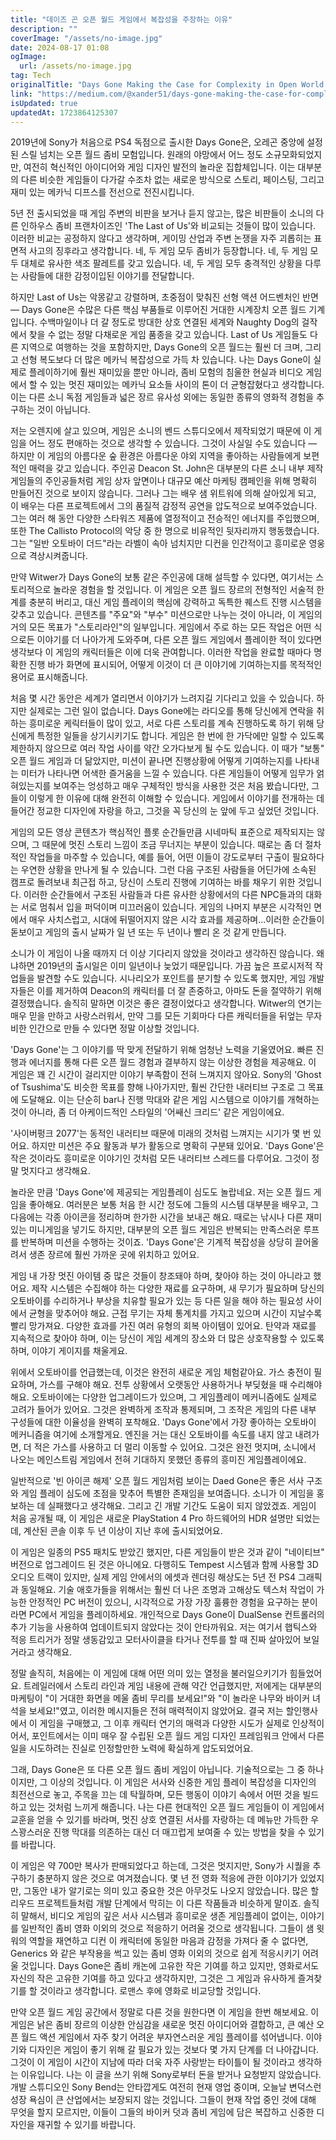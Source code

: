```yaml
---
title: "데이즈 곤 오픈 월드 게임에서 복잡성을 주장하는 이유"
description: ""
coverImage: "/assets/no-image.jpg"
date: 2024-08-17 01:08
ogImage:
  url: /assets/no-image.jpg
tag: Tech
originalTitle: "Days Gone Making the Case for Complexity in Open World Games"
link: "https://medium.com/@xander51/days-gone-making-the-case-for-complexity-in-open-world-games-0b1ba1c160c7"
isUpdated: true
updatedAt: 1723864125307
---
```


2019년에 Sony가 처음으로 PS4 독점으로 출시한 Days Gone은, 오레곤 중앙에 설정된 스릴 넘치는 오픈 월드 좀비 모험입니다. 원래의 야망에서 어느 정도 소규모화되었지만, 여전히 혁신적인 아이디어와 게임 디자인 발전의 놀라운 집합체입니다. 이는 대부분의 다른 비슷한 게임들이 다가갈 수조차 없는 새로운 방식으로 스토리, 페이스팅, 그리고 재미 있는 메카닉 디프스를 전선으로 전진시킵니다.

5년 전 출시되었을 때 게임 주변의 비판을 보거나 듣지 않고는, 많은 비판들이 소니의 다른 인하우스 좀비 프랜차이즈인 'The Last of Us'와 비교되는 것들이 많이 있습니다. 이러한 비교는 공정하지 않다고 생각하며, 게이밍 산업과 주변 논쟁을 자주 괴롭히는 표면적 사고의 징후라고 생각합니다. 네, 두 게임 모두 좀비가 등장합니다. 네, 두 게임 모두 대체로 유사한 색조 팔레트를 갖고 있습니다. 네, 두 게임 모두 충격적인 상황을 다루는 사람들에 대한 감정이입된 이야기를 전달합니다.

하지만 Last of Us는 악몽같고 강렬하며, 초중점이 맞춰진 선형 액션 어드벤처인 반면 — Days Gone은 수많은 다른 핵심 부품들로 이루어진 거대한 시계장치 오픈 월드 기계입니다. 수백마일이나 더 갈 정도로 방대한 상호 연결된 세계와 Naughty Dog의 걸작에서 찾을 수 없는 정말 다채로운 게임 품종을 갖고 있습니다. Last of Us 게임들도 다른 지역으로 여행하는 것을 포함하지만, Days Gone의 오픈 월드는 훨씬 더 크며, 그리고 선형 복도보다 더 많은 메카닉 복잡성으로 가득 차 있습니다. 나는 Days Gone이 실제로 플레이하기에 훨씬 재미있을 뿐만 아니라, 좀비 모험의 침울한 현실과 비디오 게임에서 할 수 있는 멋진 재미있는 메카닉 요소들 사이의 톤이 더 균형잡혔다고 생각합니다. 이는 다른 소니 독점 게임들과 넓은 장르 유사성 외에는 동일한 종류의 영화적 경험을 추구하는 것이 아닙니다.

저는 오렌지에 살고 있으며, 게임은 소니의 벤드 스튜디오에서 제작되었기 때문에 이 게임을 어느 정도 편애하는 것으로 생각할 수 있습니다. 그것이 사실일 수도 있습니다 — 하지만 이 게임의 아름다운 숲 환경은 아름다운 야외 지역을 좋아하는 사람들에게 보편적인 매력을 갖고 있습니다. 주인공 Deacon St. John은 대부분의 다른 소니 내부 제작 게임들의 주인공들처럼 게임 상자 앞면이나 대규모 예산 마케팅 캠페인을 위해 명확히 만들어진 것으로 보이지 않습니다. 그러나 그는 배우 샘 위트워에 의해 살아있게 되고, 이 배우는 다른 프로젝트에서 그의 품질적 감정적 공연을 압도적으로 보여주었습니다. 그는 여러 해 동안 다양한 스타워즈 제품에 열정적이고 전승적인 에너지를 주입했으며, 또한 The Callisto Protocol의 악당 중 한 명으로 비유적인 뒷자리까지 행동했습니다. 그는 "일반 오토바이 더드"라는 라벨이 속아 넘치지만 디컨을 인간적이고 흥미로운 영웅으로 격상시켜줍니다.

<!-- seedividend - 사각형 -->

<ins class="adsbygoogle"
     style="display:block"
     data-ad-client="ca-pub-4877378276818686"
     data-ad-slot="1898504329"
     data-ad-format="auto"
     data-full-width-responsive="true"></ins>

<script>
     (adsbygoogle = window.adsbygoogle || []).push({});
</script>

만약 Witwer가 Days Gone의 보통 같은 주인공에 대해 설득할 수 있다면, 여기서는 스토리적으로 놀라운 경험을 할 것입니다. 이 게임은 오픈 월드 장르의 전형적인 서술적 한계를 충분히 버리고, 대신 게임 플레이의 핵심에 강력하고 독특한 퀘스트 진행 시스템을 갖추고 있습니다. 콘텐츠를 "주요"와 "부수" 미션으로만 나누는 것이 아니라, 이 게임의 거의 모든 목표가 "스토리라인"의 일부입니다. 게임에서 주로 하는 모든 작업은 어떤 식으로든 이야기를 더 나아가게 도와주며, 다른 오픈 월드 게임에서 플레이한 적이 있다면 생각보다 이 게임의 캐릭터들은 이에 더욱 관여합니다. 이러한 작업을 완료할 때마다 명확한 진행 바가 화면에 표시되어, 어떻게 이것이 더 큰 이야기에 기여하는지를 목적적인 용어로 표시해줍니다.

처음 몇 시간 동안은 세계가 열리면서 이야기가 느려지길 기다리고 있을 수 있습니다. 하지만 실제로는 그런 일이 없습니다. Days Gone에는 라디오를 통해 당신에게 연락을 취하는 흥미로운 케릭터들이 많이 있고, 서로 다른 스토리를 계속 진행하도록 하기 위해 당신에게 특정한 일들을 상기시키기도 합니다. 게임은 한 번에 한 가닥에만 일할 수 있도록 제한하지 않으므로 여러 작업 사이를 약간 오가다보게 될 수도 있습니다. 이 때가 "보통" 오픈 월드 게임과 더 닮았지만, 미션이 끝나면 진행상황에 어떻게 기여하는지를 나타내는 미터가 나타나면 어색한 즐거움을 느낄 수 있습니다. 다른 게임들이 어떻게 임무가 얽혀있는지를 보여주는 엉성하고 매우 구체적인 방식을 사용한 것은 처음 봤습니다만, 그들이 이렇게 한 이유에 대해 완전히 이해할 수 있습니다. 게임에서 이야기를 전개하는 데 들어간 정교한 디자인에 자랑을 하고, 그것을 꼭 당신의 눈 앞에 두고 싶었던 것입니다.

게임의 모든 영상 콘텐츠가 핵심적인 플롯 순간들만큼 시네마틱 표준으로 제작되지는 않으며, 그 때문에 멋진 스토리 느낌이 조금 무너지는 부분이 있습니다. 때로는 좀 더 절차적인 작업들을 마주할 수 있습니다, 예를 들어, 어떤 이들이 강도로부터 구출이 필요하다는 우연한 상황을 만나게 될 수 있습니다. 그런 다음 구조된 사람들을 어딘가에 소속된 캠프로 돌려보내 최근접 하고, 당신이 스토리 진행에 기여하는 바를 채우기 위한 것입니다. 이러한 순간들에서 구조된 사람들과 다른 유사한 상황에서의 다른 NPC들과의 대화는 서로 멈춰서 입을 퍼덕이며 미끄러움이 있습니다. 게임의 나머지 부분은 시각적인 면에서 매우 사치스럽고, 시대에 뒤떨어지지 않은 시각 효과를 제공하며...이러한 순간들이 돋보이고 게임의 출시 날짜가 일 년 또는 두 년이나 빨리 온 것 같게 만듭니다.

소니가 이 게임이 나올 때까지 더 이상 기다리지 않았을 것이라고 생각하진 않습니다. 왜냐하면 2019년의 출시일은 이미 일년이나 늦었기 때문입니다. 가끔 높은 프로시저적 작업들을 발견할 수도 있습니다. 시나리오가 포인트를 분기할 수 있도록 했지만, 게임 개발자들은 이를 제거하여 Deacon의 캐릭터를 더 잘 존중하고, 아마도 돈을 절약하기 위해 결정했습니다. 솔직히 말하면 이것은 좋은 결정이었다고 생각합니다. Witwer의 연기는 매우 믿을 만하고 사랑스러워서, 만약 그를 모든 기회마다 다른 캐릭터들을 뒤엎는 무자비한 인간으로 만들 수 있다면 정말 이상할 것입니다.

<!-- seedividend - 사각형 -->

<ins class="adsbygoogle"
     style="display:block"
     data-ad-client="ca-pub-4877378276818686"
     data-ad-slot="1898504329"
     data-ad-format="auto"
     data-full-width-responsive="true"></ins>

<script>
     (adsbygoogle = window.adsbygoogle || []).push({});
</script>

'Days Gone'는 그 이야기를 딱 맞게 전달하기 위해 엄청난 노력을 기울였어요. 빠른 진행과 에너지를 통해 다른 오픈 월드 경험과 결부하지 않는 이상한 경험을 제공해요. 이 게임은 꽤 긴 시간이 걸리지만 이야기 부족함이 전혀 느껴지지 않아요. Sony의 'Ghost of Tsushima'도 비슷한 목표를 향해 나아가지만, 훨씬 간단한 내러티브 구조로 그 목표에 도달해요. 이는 단순히 bar나 진행 막대와 같은 게임 시스템으로 이야기를 개혁하는 것이 아니라, 좀 더 아케이드적인 스타일의 '어쌔신 크리드' 같은 게임이에요.

'사이버펑크 2077'는 동적인 내러티브 때문에 미래의 것처럼 느껴지는 시기가 몇 번 있어요. 하지만 미션은 주요 활동과 부가 활동으로 명확히 구분돼 있어요. 'Days Gone'은 작은 것이라도 흥미로운 이야기인 것처럼 모든 내러티브 스레드를 다루어요. 그것이 정말 멋지다고 생각해요.

놀라운 만큼 'Days Gone'에 제공되는 게임플레이 심도도 놀랍네요. 저는 오픈 월드 게임을 좋아해요. 여러분은 보통 처음 한 시간 정도에 그들의 시스템 대부분을 배우고, 그 다음에는 각종 아이콘을 정리하며 한가한 시간을 보내곤 해요. 때로는 낚시나 다른 재미있는 미니게임을 넣기도 하지만, 대부분의 오픈 월드 게임은 반복되는 만족스러운 루프를 반복하며 미션을 수행하는 것이죠. 'Days Gone'은 기계적 복잡성을 상당히 끌어올려서 생존 장르에 훨씬 가까운 곳에 위치하고 있어요.

게임 내 가장 멋진 아이템 중 많은 것들이 창조돼야 하며, 찾아야 하는 것이 아니라고 했어요. 제작 시스템은 수집해야 하는 다양한 재료를 요구하며, 새 무기가 필요하며 당신의 오토바이를 수리하거나 부상을 치유할 필요가 있는 등 다른 일을 해야 하는 필요성 사이에서 균형을 맞추어야 해요. 근접 무기는 자체 통계치를 가지고 있으며 시간이 지날수록 빨리 망가져요. 다양한 효과를 가진 여러 유형의 회복 아이템이 있어요. 탄약과 재료를 지속적으로 찾아야 하며, 이는 당신이 게임 세계의 장소와 더 많은 상호작용할 수 있도록 하며, 이야기 게이지를 채울게요.

위에서 오토바이를 언급했는데, 이것은 완전히 새로운 게임 체험같아요. 가스 충전이 필요하며, 가스를 구해야 해요. 전투 상황에서 오랫동안 사용하거나 부딪혔을 때 수리해야 해요. 오토바이에는 다양한 업그레이드가 있으며, 그 게임플레이 메커니즘에도 실제로 고려가 들어가 있어요. 그것은 완벽하게 조작과 통제되며, 그 조작은 게임의 다른 내부 구성들에 대한 이율성을 완벽히 포착해요. 'Days Gone'에서 가장 좋아하는 오토바이 메커니즘을 여기에 소개할게요. 엔진을 거는 대신 오토바이를 속도를 내지 않고 내려가면, 더 적은 가스를 사용하고 더 멀리 이동할 수 있어요. 그것은 완전 멋지며, 소니에서 나오는 메인스트림 게임에서 전혀 기대하지 못했던 종류의 흥미진 게임플레이에요.

<!-- seedividend - 사각형 -->

<ins class="adsbygoogle"
     style="display:block"
     data-ad-client="ca-pub-4877378276818686"
     data-ad-slot="1898504329"
     data-ad-format="auto"
     data-full-width-responsive="true"></ins>

<script>
     (adsbygoogle = window.adsbygoogle || []).push({});
</script>

일반적으로 '빈 아이콘 해제' 오픈 월드 게임처럼 보이는 Daed Gone은 좋은 서사 구조와 게임 플레이 심도에 초점을 맞추어 특별한 존재임을 보여줍니다. 소니가 이 게임을 홍보하는 데 실패했다고 생각해요. 그리고 긴 개발 기간도 도움이 되지 않았겠죠. 게임이 처음 공개될 때, 이 게임은 새로운 PlayStation 4 Pro 하드웨어의 HDR 설명만 되었는데, 계산된 콘솔 이후 두 년 이상이 지난 후에 출시되었어요.

이 게임은 일종의 PS5 패치도 받았긴 했지만, 다른 게임들이 받은 것과 같이 "네이티브" 버전으로 업그레이드 된 것은 아니에요. 다행히도 Tempest 시스템과 함께 사용할 3D 오디오 트랙이 있지만, 실제 게임 안에서의 에셋과 렌더링 해상도는 5년 전 PS4 그래픽과 동일해요. 기술 애호가들을 위해서는 훨씬 더 나은 조명과 고해상도 텍스처 작업이 가능한 안정적인 PC 버전이 있으니, 시각적으로 가장 가장 훌륭한 경험을 요구하는 분이라면 PC에서 게임을 플레이하세요. 개인적으로 Days Gone이 DualSense 컨트롤러의 추가 기능을 사용하여 업데이트되지 않았다는 것이 안타까워요. 저는 여기서 햅틱스와 적응 트리거가 정말 생동감있고 모터사이클을 타거나 전투를 할 때 진짜 살아있어 보일 거라고 생각해요.

정말 솔직히, 처음에는 이 게임에 대해 어떤 의미 있는 열정을 불러일으키기가 힘들었어요. 트레일러에서 스토리 라인과 게임 내용에 관해 약간 언급했지만, 저에게는 대부분의 마케팅이 "이 거대한 화면을 메울 좀비 무리를 보세요!"와 "이 놀라운 나무와 바이커 녀석을 보세요!"였고, 이러한 메시지들은 전혀 매력적이지 않았어요. 결국 저는 할인행사에서 이 게임을 구매했고, 그 이후 캐릭터 연기의 매력과 다양한 시도가 실제로 인상적이어서, 포인트에서는 이미 매우 잘 수립된 오픈 월드 게임 디자인 프레임워크 안에서 다른 일을 시도하려는 진실로 인정할만한 노력에 확실하게 압도되었어요.

<!-- seedividend - 사각형 -->

<ins class="adsbygoogle"
     style="display:block"
     data-ad-client="ca-pub-4877378276818686"
     data-ad-slot="1898504329"
     data-ad-format="auto"
     data-full-width-responsive="true"></ins>

<script>
     (adsbygoogle = window.adsbygoogle || []).push({});
</script>

그래, Days Gone은 또 다른 오픈 월드 좀비 게임이 아닙니다. 기술적으로는 그 중 하나이지만, 그 이상의 것입니다. 이 게임은 서사와 신중한 게임 플레이 복잡성을 디자인의 최전선으로 놓고, 주목을 끄는 데 탁월하며, 모든 행동이 이야기 속에서 어떤 것을 빌드하고 있는 것처럼 느끼게 해줍니다. 나는 다른 현대적인 오픈 월드 게임들이 이 게임에서 교훈을 얻을 수 있기를 바라며, 멋진 상호 연결된 서사를 자랑하는 데 메뉴만 가득한 우스꽝스러운 진행 막대를 의존하는 대신 더 매끄럽게 보여줄 수 있는 방법을 찾을 수 있기를 바랍니다.

이 게임은 약 700만 복사가 판매되었다고 하는데, 그것은 멋지지만, Sony가 시퀄을 추구하기 충분하지 않은 것으로 여겨졌습니다. 몇 년 전 영화 적응에 관한 이야기가 있었지만, 그동안 내가 알기로는 의미 있고 중요한 것은 아무것도 나오지 않았습니다. 많은 할리우드 프로젝트들처럼 개발 단계에서 막히는 이 다른 작품들과 비슷하게 말이죠. 솔직히 말해서, 비디오 게임의 깊은 서사 시스템과 흥미로운 생존 게임플레이 없이는, 이야기를 일반적인 좀비 영화 이외의 것으로 적응하기 어려울 것으로 생각됩니다. 그들이 샘 윗워의 역할을 재연하고 디컨 이 캐릭터에 동일한 마음과 감정을 가져다 줄 수 없다면, Generics 와 같은 부작용을 썩고 있는 좀비 영화 이외의 것으로 쉽게 적응시키기 어려울 것입니다. Days Gone은 좀비 캐논에 고유한 작은 기여를 하고 있지만, 영화로서도 자신의 작은 고유한 기여를 하고 있다고 생각하지만, 그것은 그 게임과 유사하게 즐겨찾기를 할 것이라고 생각합니다. 로맨스 후에 영화로 비교당할 것입니다.

만약 오픈 월드 게임 공간에서 정말로 다른 것을 원한다면 이 게임을 한번 해보세요. 이 게임은 낡은 좀비 장르의 이상한 안심감을 새로운 멋진 아이디어와 결합하고, 큰 예산 오픈 월드 액션 게임에서 자주 찾기 어려운 부자연스러운 게임 플레이를 섞어냅니다. 이야기와 디자인은 게임이 좋기 위해 갈 필요가 있는 것보다 몇 가지 단계를 더 나아갑니다. 그것이 이 게임이 시간이 지남에 따라 더욱 자주 사랑받는 타이틀이 될 것이라고 생각하는 이유입니다. 나는 이 글을 쓰기 위해 Sony로부터 돈을 받거나 요청받지 않았습니다. 개발 스튜디오인 Sony Bend는 안타깝게도 여전히 현재 영업 중이며, 오늘날 변덕스런 성장 욕심이 큰 산업에서는 보장되지 않는 것입니다. 그들이 현재 작업 중인 것에 대해 무엇을 할지 모르지만, 이들이 그들의 바이커 덧과 좀비 게임에 담은 복잡하고 신중한 디자인을 재귀할 수 있기를 바랍니다.
